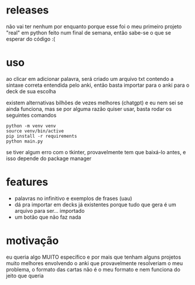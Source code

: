 # releases
não vai ter nenhum por enquanto porque esse foi o meu primeiro projeto "real" em python feito num final de semana, então sabe-se o que se esperar do código :(

# uso
ao clicar em adicionar palavra, será criado um arquivo txt contendo a sintaxe correta entendida pelo anki, então basta importar para o anki para o deck de sua escolha

existem alternativas bilhões de vezes melhores (chatgpt) e eu nem sei se ainda funciona, mas se por alguma razão quiser usar, basta rodar os seguintes comandos
```console
python -m venv venv
source venv/bin/active
pip install -r requirements
python main.py
```
se tiver algum erro com o tkinter, provavelmente tem que baixá-lo antes, e isso depende do package manager

# features
* palavras no infinitivo e exemplos de frases (uau)
* dá pra importar em decks já existentes porque tudo que gera é um arquivo para ser... importado
* um botão que não faz nada

# motivação
eu queria algo MUITO específico e por mais que tenham alguns projetos muito melhores envolvendo o anki que provavelmente resolveriam o meu problema, o formato das cartas não é o meu formato e nem funciona do jeito que queria


